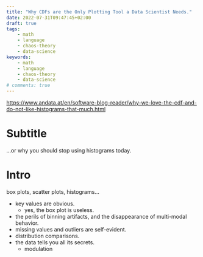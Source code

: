 ```yaml
---
title: "Why CDFs are the Only Plotting Tool a Data Scientist Needs."
date: 2022-07-31T09:47:45+02:00
draft: true
tags:
    - math
    - language
    - chaos-theory
    - data-science
keywords:
    - math
    - language
    - chaos-theory
    - data-science
# comments: true
---
```


https://www.andata.at/en/software-blog-reader/why-we-love-the-cdf-and-do-not-like-histograms-that-much.html

# Subtitle
...or why you should stop using histograms today.

# Intro
box plots, scatter plots, histograms...
- key values are obvious.
    - yes, the box plot is useless.
- the perils of binning artifacts, and the disappearance of multi-modal behavior.
- missing values and outliers are self-evident.
- distribution comparisons.
- the data tells you all its secrets.
    - modulation